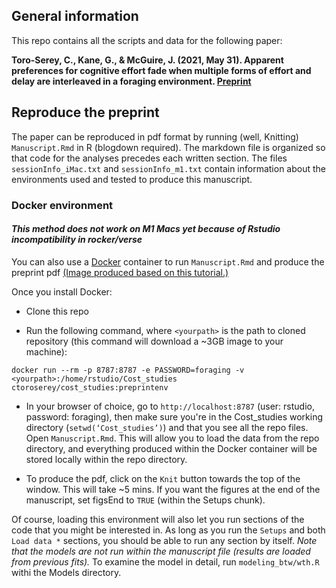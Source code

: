 ## General information
This repo contains all the scripts and data for the following paper: 

**Toro-Serey, C., Kane, G., & McGuire, J. (2021, May 31). Apparent preferences for cognitive effort fade when multiple forms of effort and delay are interleaved in a foraging environment. [Preprint](psyarxiv.com/5ygwh)**

## Reproduce the preprint

The paper can be reproduced in pdf format by running (well, Knitting) `Manuscript.Rmd` in R (blogdown required). The markdown file is organized so that code for the analyses precedes each written section. The files `sessionInfo_iMac.txt` and `sessionInfo_m1.txt` contain information about the environments used and tested to produce this manuscript. 

### Docker environment 

#### *This method does not work on M1 Macs yet because of Rstudio incompatibility in rocker/verse*

You can also use a [Docker](https://www.docker.com/) container to run `Manuscript.Rmd` and produce the preprint pdf [(Image produced based on this tutorial.)](https://ropenscilabs.github.io/r-docker-tutorial/)

Once you install Docker:

- Clone this repo

- Run the following command, where `<yourpath>` is the path to cloned repository (this command will download a ~3GB image to your machine):

```
docker run --rm -p 8787:8787 -e PASSWORD=foraging -v <yourpath>:/home/rstudio/Cost_studies ctoroserey/cost_studies:preprintenv
```

- In your browser of choice, go to `http://localhost:8787` (user: rstudio, password: foraging), then make sure you're in the Cost_studies working directory (`setwd(‘Cost_studies’)`) and that you see all the repo files. Open `Manuscript.Rmd`. This will allow you to load the data from the repo directory, and everything produced within the Docker container will be stored locally within the repo directory. 

- To produce the pdf, click on the `Knit` button towards the top of the window. This will take ~5 mins. If you want the figures at the end of the manuscript, set figsEnd to `TRUE` (within the Setups chunk).

Of course, loading this environment will also let you run sections of the code that you might be interested in. As long as you run the `Setups` and both `Load data *` sections, you should be able to run any section by itself. *Note that the models are not run within the manuscript file (results are loaded from previous fits).* To examine the model in detail, run `modeling_btw/wth.R` withi the Models directory.






